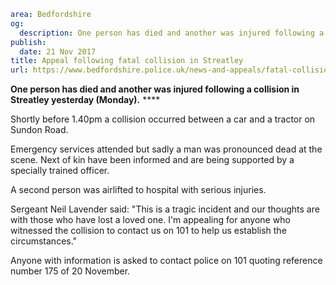 ```yaml
area: Bedfordshire
og:
  description: One person has died and another was injured following a collision in Streatley yesterday (Monday).
publish:
  date: 21 Nov 2017
title: Appeal following fatal collision in Streatley
url: https://www.bedfordshire.police.uk/news-and-appeals/fatal-collision-sundon
```

**One person has died and another was injured following a collision in Streatley yesterday (Monday).** ****

Shortly before 1.40pm a collision occurred between a car and a tractor on Sundon Road.

Emergency services attended but sadly a man was pronounced dead at the scene. Next of kin have been informed and are being supported by a specially trained officer.

A second person was airlifted to hospital with serious injuries.

Sergeant Neil Lavender said: "This is a tragic incident and our thoughts are with those who have lost a loved one. I'm appealing for anyone who witnessed the collision to contact us on 101 to help us establish the circumstances."

Anyone with information is asked to contact police on 101 quoting reference number 175 of 20 November.
